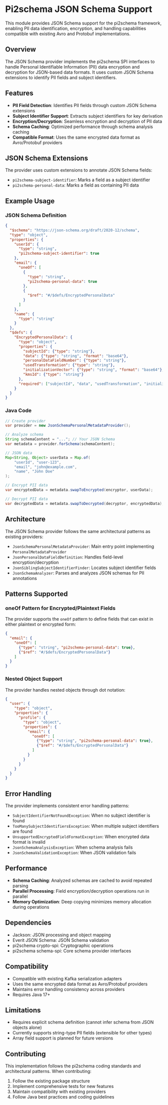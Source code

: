 # Pi2schema JSON Schema Support

This module provides JSON Schema support for the pi2schema framework, enabling PII data identification, encryption, and handling capabilities compatible with existing Avro and Protobuf implementations.

## Overview

The JSON Schema provider implements the pi2schema SPI interfaces to handle Personal Identifiable Information (PII) data encryption and decryption for JSON-based data formats. It uses custom JSON Schema extensions to identify PII fields and subject identifiers.

## Features

- **PII Field Detection**: Identifies PII fields through custom JSON Schema extensions
- **Subject Identifier Support**: Extracts subject identifiers for key derivation
- **Encryption/Decryption**: Seamless encryption and decryption of PII data
- **Schema Caching**: Optimized performance through schema analysis caching
- **Compatible Format**: Uses the same encrypted data format as Avro/Protobuf providers

## JSON Schema Extensions

The provider uses custom extensions to annotate JSON Schema fields:

- `pi2schema-subject-identifier`: Marks a field as a subject identifier
- `pi2schema-personal-data`: Marks a field as containing PII data

## Example Usage

### JSON Schema Definition

```json
{
  "$schema": "https://json-schema.org/draft/2020-12/schema",
  "type": "object",
  "properties": {
    "userId": {
      "type": "string",
      "pi2schema-subject-identifier": true
    },
    "email": {
      "oneOf": [
        {
          "type": "string",
          "pi2schema-personal-data": true
        },
        {
          "$ref": "#/$defs/EncryptedPersonalData"
        }
      ]
    },
    "name": {
      "type": "string"
    }
  },
  "$defs": {
    "EncryptedPersonalData": {
      "type": "object",
      "properties": {
        "subjectId": {"type": "string"},
        "data": {"type": "string", "format": "base64"},
        "personalDataFieldNumber": {"type": "string"},
        "usedTransformation": {"type": "string"},
        "initializationVector": {"type": "string", "format": "base64"},
        "kmsId": {"type": "string"}
      },
      "required": ["subjectId", "data", "usedTransformation", "initializationVector"]
    }
  }
}
```

### Java Code

```java
// Create provider
var provider = new JsonSchemaPersonalMetadataProvider();

// Analyze schema
String schemaContent = "..."; // Your JSON Schema
var metadata = provider.forSchema(schemaContent);

// JSON data
Map<String, Object> userData = Map.of(
    "userId", "user-123",
    "email", "john@example.com",
    "name", "John Doe"
);

// Encrypt PII data
var encryptedData = metadata.swapToEncrypted(encryptor, userData);

// Decrypt PII data
var decryptedData = metadata.swapToDecrypted(decryptor, encryptedData);
```

## Architecture

The JSON Schema provider follows the same architectural patterns as existing providers:

- `JsonSchemaPersonalMetadataProvider`: Main entry point implementing `PersonalMetadataProvider`
- `JsonPersonalDataFieldDefinition`: Handles field-level encryption/decryption
- `JsonSiblingSubjectIdentifierFinder`: Locates subject identifier fields
- `JsonSchemaAnalyzer`: Parses and analyzes JSON schemas for PII annotations

## Patterns Supported

### oneOf Pattern for Encrypted/Plaintext Fields

The provider supports the `oneOf` pattern to define fields that can exist in either plaintext or encrypted form:

```json
{
  "email": {
    "oneOf": [
      {"type": "string", "pi2schema-personal-data": true},
      {"$ref": "#/$defs/EncryptedPersonalData"}
    ]
  }
}
```

### Nested Object Support

The provider handles nested objects through dot notation:

```json
{
  "user": {
    "type": "object",
    "properties": {
      "profile": {
        "type": "object",
        "properties": {
          "email": {
            "oneOf": [
              {"type": "string", "pi2schema-personal-data": true},
              {"$ref": "#/$defs/EncryptedPersonalData"}
            ]
          }
        }
      }
    }
  }
}
```

## Error Handling

The provider implements consistent error handling patterns:

- `SubjectIdentifierNotFoundException`: When no subject identifier is found
- `TooManySubjectIdentifiersException`: When multiple subject identifiers are found
- `UnsupportedEncryptedFieldFormatException`: When encrypted data format is invalid
- `JsonSchemaAnalysisException`: When schema analysis fails
- `JsonSchemaValidationException`: When JSON validation fails

## Performance

- **Schema Caching**: Analyzed schemas are cached to avoid repeated parsing
- **Parallel Processing**: Field encryption/decryption operations run in parallel
- **Memory Optimization**: Deep copying minimizes memory allocation during operations

## Dependencies

- Jackson: JSON processing and object mapping
- Everit JSON Schema: JSON Schema validation
- pi2schema crypto-spi: Cryptographic operations
- pi2schema schema-spi: Core schema provider interfaces

## Compatibility

- Compatible with existing Kafka serialization adapters
- Uses the same encrypted data format as Avro/Protobuf providers
- Maintains error handling consistency across providers
- Requires Java 17+

## Limitations

- Requires explicit schema definition (cannot infer schema from JSON objects alone)
- Currently supports string-type PII fields (extensible for other types)
- Array field support is planned for future versions

## Contributing

This implementation follows the pi2schema coding standards and architectural patterns. When contributing:

1. Follow the existing package structure
2. Implement comprehensive tests for new features
3. Maintain compatibility with existing providers
4. Follow Java best practices and coding guidelines
